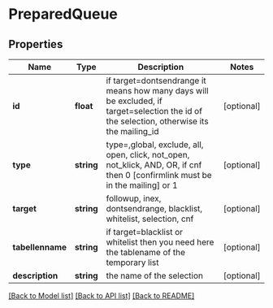 # PreparedQueue

## Properties
Name | Type | Description | Notes
------------ | ------------- | ------------- | -------------
**id** | **float** | if target&#x3D;dontsendrange it means how many days will be excluded, if target&#x3D;selection the id of the selection, otherwise its the mailing_id | [optional] 
**type** | **string** | type&#x3D;,global, exclude, all, open, click, not_open, not_klick, AND, OR, if cnf then 0 [confirmlink must be in the mailing] or 1 | [optional] 
**target** | **string** | followup, inex, dontsendrange, blacklist, whitelist, selection, cnf | [optional] 
**tabellenname** | **string** | if target&#x3D;blacklist or whitelist then you need here the tablename of the temporary list | [optional] 
**description** | **string** | the name of the selection | [optional] 

[[Back to Model list]](../README.md#documentation-for-models) [[Back to API list]](../README.md#documentation-for-api-endpoints) [[Back to README]](../README.md)


